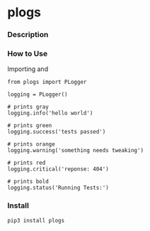 # plogs

### Description


### How to Use
Importing and 
```python3
from plogs import PLogger

logging = PLogger()

# prints gray 
logging.info('hello world')

# prints green 
logging.success('tests passed')

# prints orange
logging.warning('something needs tweaking')

# prints red 
logging.critical('reponse: 404')

# prints bold
logging.status('Running Tests:')
```

### Install
```
pip3 install plogs
```
